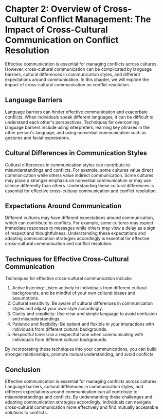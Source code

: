 Chapter 2: Overview of Cross-Cultural Conflict Management: The Impact of Cross-Cultural Communication on Conflict Resolution
============================================================================================================================

Effective communication is essential for managing conflicts across cultures. However, cross-cultural communication can be complicated by language barriers, cultural differences in communication styles, and different expectations around communication. In this chapter, we will explore the impact of cross-cultural communication on conflict resolution.

Language Barriers
-----------------

Language barriers can hinder effective communication and exacerbate conflicts. When individuals speak different languages, it can be difficult to understand each other's perspectives. Techniques for overcoming language barriers include using interpreters, learning key phrases in the other person's language, and using nonverbal communication such as gestures and facial expressions.

Cultural Differences in Communication Styles
--------------------------------------------

Cultural differences in communication styles can contribute to misunderstandings and conflicts. For example, some cultures value direct communication while others value indirect communication. Some cultures may place a stronger emphasis on nonverbal communication or may use silence differently than others. Understanding these cultural differences is essential for effective cross-cultural communication and conflict resolution.

Expectations Around Communication
---------------------------------

Different cultures may have different expectations around communication, which can contribute to conflicts. For example, some cultures may expect immediate responses to messages while others may view a delay as a sign of respect and thoughtfulness. Understanding these expectations and adapting communication strategies accordingly is essential for effective cross-cultural communication and conflict resolution.

Techniques for Effective Cross-Cultural Communication
-----------------------------------------------------

Techniques for effective cross-cultural communication include:

1. Active listening: Listen actively to individuals from different cultural backgrounds, and be mindful of your own cultural biases and assumptions.
2. Cultural sensitivity: Be aware of cultural differences in communication styles and adjust your own style accordingly.
3. Clarity and simplicity: Use clear and simple language to avoid confusion and misunderstandings.
4. Patience and flexibility: Be patient and flexible in your interactions with individuals from different cultural backgrounds.
5. Respectful tone: Use a respectful tone when communicating with individuals from different cultural backgrounds.

By incorporating these techniques into your communications, you can build stronger relationships, promote mutual understanding, and avoid conflicts.

Conclusion
----------

Effective communication is essential for managing conflicts across cultures. Language barriers, cultural differences in communication styles, and different expectations around communication can all contribute to misunderstandings and conflicts. By understanding these challenges and adapting communication strategies accordingly, individuals can navigate cross-cultural communication more effectively and find mutually acceptable solutions to conflicts.

